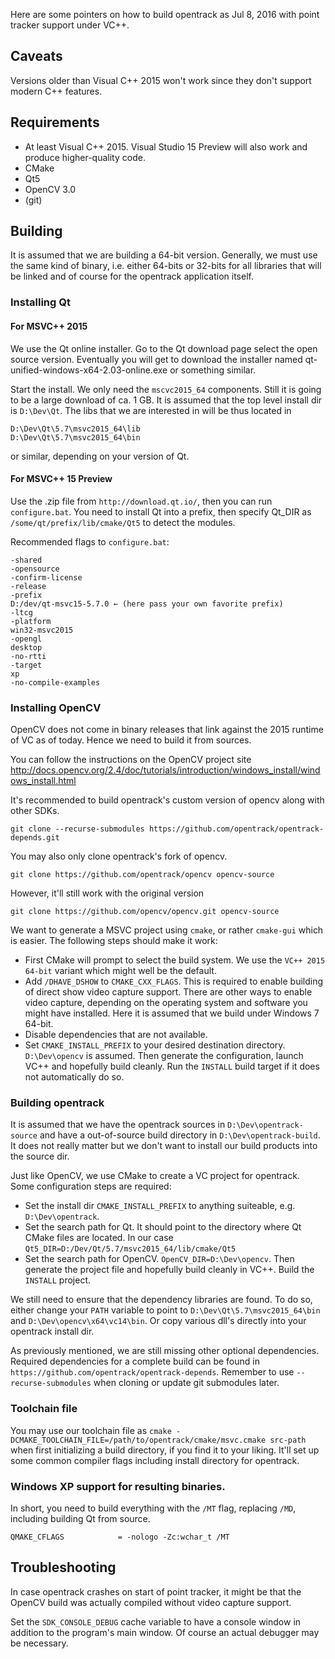 Here are some pointers on how to build opentrack as Jul 8, 2016 with point tracker support under VC++.

## Caveats

Versions older than Visual C++ 2015 won't work since they don't support modern C++ features.

## Requirements
- At least Visual C++ 2015. Visual Studio 15 Preview will also work and produce higher-quality code.
- CMake
- Qt5
- OpenCV 3.0
- (git)

## Building
It is assumed that we are building a 64-bit version. Generally, we must use the same kind of binary, i.e. either 64-bits or 32-bits for all libraries that will be linked and of course for the opentrack application itself.

### Installing Qt

#### For MSVC++ 2015

We use the Qt online installer. Go to the Qt download page select the open source version. Eventually you will get to download the installer named qt-unified-windows-x64-2.03-online.exe or something similar.

Start the install. We only need the `mscvc2015_64` components. Still it is going to be a large download of ca. 1 GB. It is assumed that the top level install dir is `D:\Dev\Qt`. The libs that we are interested in will be thus located in
```
D:\Dev\Qt\5.7\msvc2015_64\lib
D:\Dev\Qt\5.7\msvc2015_64\bin
```
or similar, depending on your version of Qt.

#### For MSVC++ 15 Preview

Use the .zip file from `http://download.qt.io/`, then you can run `configure.bat`. You need to install Qt into a prefix, then specify Qt_DIR as `/some/qt/prefix/lib/cmake/Qt5` to detect the modules.

Recommended flags to `configure.bat`:

```
-shared
-opensource
-confirm-license
-release
-prefix
D:/dev/qt-msvc15-5.7.0 ← (here pass your own favorite prefix)
-ltcg
-platform
win32-msvc2015
-opengl
desktop
-no-rtti
-target
xp
-no-compile-examples
```

### Installing OpenCV
OpenCV does not come in binary releases that link against the 2015 runtime of VC as of today. Hence we need to build it from sources. 

You can follow the instructions on the OpenCV project site http://docs.opencv.org/2.4/doc/tutorials/introduction/windows_install/windows_install.html

It's recommended to build opentrack's custom version of opencv along with other SDKs.

```
git clone --recurse-submodules https://github.com/opentrack/opentrack-depends.git
```

You may also only clone opentrack's fork of opencv.

```
git clone https://github.com/opentrack/opencv opencv-source
```

However, it'll still work with the original version

```
git clone https://github.com/opencv/opencv.git opencv-source
```

We want to generate a MSVC project using `cmake`, or rather `cmake-gui` which is easier. The following steps should make it work:
- First CMake will prompt to select the build system. We use the `VC++ 2015 64-bit` variant which might well be the default.
- Add `/DHAVE_DSHOW` to `CMAKE_CXX_FLAGS`. This is required to enable building of direct show video capture support. There are other ways to enable video capture, depending on the operating system and software you might have installed. Here it is assumed that we build under Windows 7 64-bit.
- Disable dependencies that are not available.
- Set `CMAKE_INSTALL_PREFIX` to your desired destination directory. `D:\Dev\opencv` is assumed.
Then generate the configuration, launch VC++ and hopefully build cleanly. Run the `INSTALL` build target if it does not automatically do so.

### Building opentrack
It is assumed that we have the opentrack sources in `D:\Dev\opentrack-source` and have a out-of-source build directory in `D:\Dev\opentrack-build`. It does not really matter but we don't want to install our build products into the source dir. 

Just like OpenCV, we use CMake to create a VC project for opentrack. Some configuration steps are required:
- Set the install dir `CMAKE_INSTALL_PREFIX` to anything suiteable, e.g. `D:\Dev\opentrack`.
- Set the search path for Qt. It should point to the directory where Qt CMake files are located. In our case `Qt5_DIR=D:/Dev/Qt/5.7/msvc2015_64/lib/cmake/Qt5`
- Set the search path for OpenCV. `OpenCV_DIR=D:\Dev\opencv`.
Then generate the project file and hopefully build cleanly in VC++. Build the `INSTALL` project.

We still need to ensure that the dependency libraries are found. To do so, either change your `PATH` variable to point to `D:\Dev\Qt\5.7\msvc2015_64\bin` and `D:\Dev\opencv\x64\vc14\bin`. Or copy various dll's directly into your opentrack install dir.

As previously mentioned, we are still missing other optional dependencies. Required dependencies for a complete build can be found in `https://github.com/opentrack/opentrack-depends`. Remember to use `--recurse-submodules` when cloning or update git submodules later.

### Toolchain file

You may use our toolchain file as `cmake -DCMAKE_TOOLCHAIN_FILE=/path/to/opentrack/cmake/msvc.cmake src-path` when first initializing a build directory, if you find it to your liking. It'll set up some common compiler flags including install directory for opentrack.

### Windows XP support for resulting binaries.

In short, you need to build everything with the `/MT` flag, replacing `/MD`, including building Qt from source.

```
QMAKE_CFLAGS            = -nologo -Zc:wchar_t /MT
```

## Troubleshooting
In case opentrack crashes on start of point tracker, it might be that the OpenCV build was actually compiled without video capture support. 

Set the `SDK_CONSOLE_DEBUG` cache variable to have a console window in addition to the program's main window. Of course an actual debugger may be necessary.